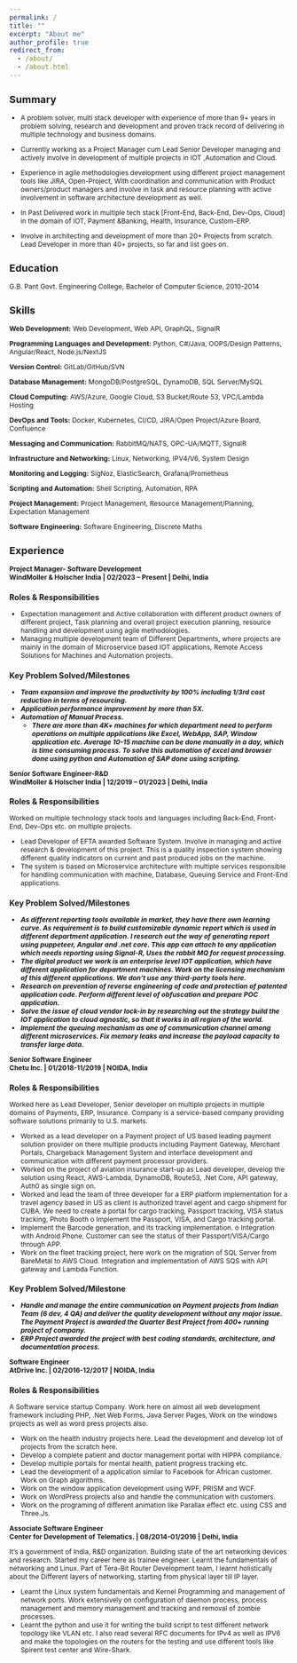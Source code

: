 ```yaml
---
permalink: /
title: ""
excerpt: "About me"
author_profile: true
redirect_from:
  - /about/
  - /about.html
---
```


<section class="page__content" itemprop="text" style="font-size:12px; font-color: black">
<h2 id="Summary">Summary</h2>
<ul>
  <li>
    <p>A problem solver, multi stack developer with experience of more than 9+ years in problem solving, research and development and proven track record of delivering in multiple technology and business domains.</p>
  </li>
  <li>
    <p>Currently working as a Project Manager cum Lead Senior Developer managing and actively involve in development of multiple projects in IOT ,Automation and Cloud.</p>
  </li>
  <li>
    <p>Experience in agile methodologies development using different project management tools like JIRA, Open-Project, With coordination and communication with Product owners/product managers and involve in task and resource planning with active involvement in software architecture development as well.</p>
  </li>
  <li>
    <p>In Past Delivered work in multiple tech stack [Front-End, Back-End, Dev-Ops, Cloud] in the domain of IOT, Payment &amp;Banking, Health, Insurance, Custom-ERP.</p>
  </li>
  <li>
    <p>Involve in architecting and development of more than 20+ Projects from scratch. Lead Developer in more than 40+ projects, so far and list goes on.</p>
  </li>
</ul>

<h2 id="education">Education</h2>

<p>G.B. Pant Govt. Engineering College, Bachelor of Computer Science, 2010-2014</p>

<h2 id="skills">Skills</h2>

<p><strong>Web Development:</strong> Web Development, Web API, GraphQL, SignalR</p>

<p><strong>Programming Languages and Development:</strong> Python, C#/Java, OOPS/Design Patterns, Angular/React, Node.js/NextJS</p>

<p><strong>Version Control:</strong> GitLab/GitHub/SVN</p>

<p><strong>Database Management:</strong> MongoDB/PostgreSQL, DynamoDB, SQL Server/MySQL</p>

<p><strong>Cloud Computing:</strong> AWS/Azure, Google Cloud, S3 Bucket/Route 53, VPC/Lambda Hosting</p>

<p><strong>DevOps and Tools:</strong> Docker, Kubernetes, CI/CD, JIRA/Open Project/Azure Board, Confluence</p>

<p><strong>Messaging and Communication:</strong> RabbitMQ/NATS, OPC-UA/MQTT, SignalR</p>

<p><strong>Infrastructure and Networking:</strong> Linux, Networking, IPV4/V6, System Design</p>

<p><strong>Monitoring and Logging:</strong> SigNoz, ElasticSearch, Grafana/Prometheus</p>

<p><strong>Scripting and Automation:</strong> Shell Scripting, Automation, RPA</p>

<p><strong>Project Management:</strong> Project Management, Resource Management/Planning, Expectation Management</p>

<p><strong>Software Engineering:</strong> Software Engineering, Discrete Maths</p>

<h2 id="experience">Experience</h2>

<p><strong>Project Manager- Software Development</strong><br>
<strong>WindMoller &amp; Holscher India | 02/2023 – Present | Delhi, India</strong></p>

<h3 id="roles--responsibilities">Roles &amp; Responsibilities</h3>

<ul>
  <li>Expectation management and Active collaboration with different product owners of different project, Task planning and overall project execution planning, resource handling and development using agile methodologies.</li>
  <li>Managing multiple development team of Different Departments, where projects are mainly in the domain of Microservice based IOT applications, Remote Access Solutions for Machines and Automation projects.</li>
</ul>

<h3 id="key-problem-solvedmilestones">Key Problem Solved/Milestones</h3>

<ul>
  <li>
   <b><i>Team expansion and improve the productivity by 100% including 1/3rd cost reduction in terms of resourcing.</i></b>
  </li>
  <li><b><i>Application performance improvement by more than 5X.</i></b>
  </li>
  <li><b><i>Automation of Manual Process.</i></b>
    <ul>
      <li><b><i>There are more than 4K+ machines for which department need to perform operations on multiple applications like Excel, WebApp, SAP, Window application etc. Average 10-15 machine can be done manually in a day, which is time consuming process. To solve this automation of excel and browser done using python and Automation of SAP done using scripting.</i></b></li>
    </ul>
  </li>
</ul>

<p><strong>Senior Software Engineer-R&amp;D</strong><br>
<strong>WindMoller &amp; Holscher India | 12/2019 – 01/2023 | Delhi, India</strong></p>

<h3 id="roles--responsibilities-1">Roles &amp; Responsibilities</h3>

<p>Worked on multiple technology stack tools and languages including Back-End, Front-End, Dev-Ops etc. on multiple projects.</p>
<ul>
  <li>Lead Developer of EFTA awarded Software System. Involve in managing and active research &amp; development of this project. This is a quality inspection system showing different quality indicators on current and past produced jobs on the machine.</li>
  <li>The system is based on Microservice architecture with multiple services responsible for handling communication with machine, Database, Queuing Service and Front-End applications.</li>
</ul>

<h3 id="key-problem-solvedmilestones-1">Key Problem Solved/Milestones</h3>

<ul><b><i>
  <li>As different reporting tools available in market, they have there own learning curve. As requirement is to build customizable dynamic report which is used in different department application. I research out the way of generating report using puppeteer, Angular and .net core. This app can attach to any application which needs reporting using Signal-R, Uses the rabbit MQ for request processing.</li>
  <li>The digital product we work is an enterprise level IOT application, which have different application for department machines. Work on the licensing mechanism of this different applications. We don’t use any third-party tools here.</li>
  <li>Research on prevention of reverse engineering of code and protection of patented application code. Perform different level of obfuscation and prepare POC application.</li>
  <li>Solve the issue of cloud vendor lock-in by researching out the strategy build the IOT application to cloud agnostic, so that it works in all region of the world.</li>
  <li>Implement the queuing mechanism as one of communication channel among different microservices. Fix memory leaks and increase the payload capacity to transfer large data.</li>
  </i></b>
</ul>

<p><strong>Senior Software Engineer</strong><br>
<strong>Chetu Inc. | 01/2018-11/2019 | NOIDA, India</strong></p>

<h3 id="roles--responsibilities-2">Roles &amp; Responsibilities</h3>

<p>Worked here as Lead Developer, Senior developer on multiple projects in multiple domains of Payments, ERP, Insurance. Company is a service-based company providing software solutions primarily to U.S. markets.</p>
<ul>
  <li>Worked as a lead developer on a Payment project of US based leading payment solution provider on there multiple products including Payment Gateway, Merchant Portals, Chargeback Management System and interface development and communication with different payment processor providers.</li>
  <li>Worked on the project of aviation insurance start-up as Lead developer, develop the solution using React, AWS-Lambda, DynamoDB, Route53, .Net Core, API gateway, Auth0 as single sign on.</li>
  <li>Worked and lead the team of three developer for a ERP platform implementation for a travel agency based in US as client is authorized travel agent and cargo shipment for CUBA. We need to create a portal for cargo tracking, Passport tracking, VISA status tracking, Photo Booth o 	Implement the Passport, VISA, and Cargo tracking portal.</li>
  <li>Implement the Barcode generation, and its tracking implementation.
o Integration with Android Phone. Customer can see the status of their Passport/VISA/Cargo through APP.</li>
  <li>Work on the fleet tracking project, here work on the migration of SQL Server from BareMetal to AWS Cloud. Integration and implementation of AWS SQS with API gateway and Lambda Function.</li>
</ul>

<h3 id="key-problem-solvedmilestone">Key Problem Solved/Milestone</h3>

<ul><b><i>
  <li>Handle and manage the entire communication on Payment projects from Indian Team (6 dev, 4 QA) and deliver the quality development without any major issue. The Payment Project is awarded the Quarter Best Project from 400+ running project of company.</li>
  <li>ERP Project awarded the project with best coding standards, architecture, and documentation process.</li>
  </i></b>
</ul>

<p><strong>Software Engineer</strong><br>
<strong>AtDrive Inc. | 02/2016-12/2017 | NOIDA, India</strong></p>

<h3 id="roles--responsibilities-3">Roles &amp; Responsibilities</h3>

<p>A Software service startup Company. Work here on almost all web development framework including PHP, .Net Web Forms, Java Server Pages, Work on the windows projects as well as word press projects also.</p>
<ul>
  <li>Work on the health industry projects here. Lead the development and develop lot of projects from the scratch here.</li>
  <li>Develop a complete patient and doctor management portal with HIPPA compliance.</li>
  <li>Develop multiple portals for mental health, patient progress tracking etc.</li>
  <li>Lead the development of a application similar to Facebook for African customer. Work on Graph algorithms.</li>
  <li>Work on the window application development using WPF, PRISM and WCF.</li>
  <li>Work on WordPress projects also and handle the communication with customers.</li>
  <li>Work on the programing of different animation like Parallax effect etc. using CSS and Three.Js.</li>
</ul>

<p><strong>Associate Software Engineer</strong><br>
<strong>Center for Development of Telematics. | 08/2014-01/2016 | Delhi, India </strong></p>

<p>It’s a government of India, R&amp;D organization. Building state of the art networking devices and research. Started my career here as trainee engineer. 
Learnt the fundamentals of networking and Linux. Part of Tera-Bit Router Development team, I learnt holistically about the Different layers of networking, starting from physical layer till IP layer.</p>
<ul>
  <li>Learnt the Linux system fundamentals and Kernel Programming and management of network ports. Work extensively on configuration of daemon process, process management and memory management and tracking and removal of zombie processes.</li>
  <li>Learnt the python and use it for writing the build script to test different network topology like VLAN etc. I also read several RFC documents for IPv4 as well as IPV6 and make the topologies on the routers for the testing and use different tools like Spirent test center and Wire-Shark.</li>
</ul>

</section>
